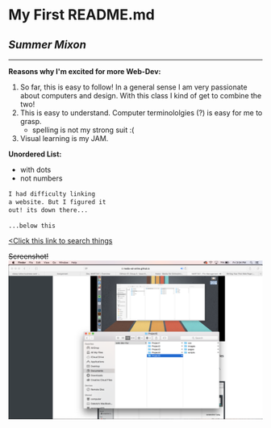 # My First README.md

## _Summer Mixon_

***

 **Reasons why I'm excited for more Web-Dev:**
1. So far, this is easy to follow! In a general sense I am very passionate about computers and design. With this class I kind of get to combine the two!
2. This is easy to understand. Computer terminololgies (?) is easy for me to grasp.
   * spelling is not my strong suit :(
3. Visual learning is my JAM.

**Unordered List:**
  * with dots
  * not numbers

``` name
I had difficulty linking
a website. But I figured it 
out! its down there...
```
`...below this`

[<Click this link to search things](https://www.google.com)

~~Screenshot!~~
![Screenshot of my Directory](./images/ScreenShot1.png)
